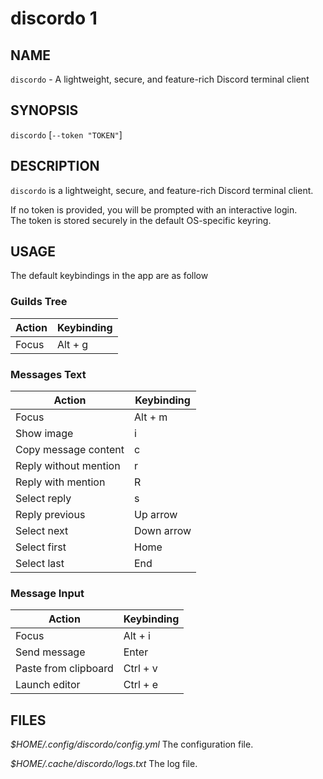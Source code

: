 discordo 1
=======================================

NAME
----

`discordo` - A lightweight, secure, and feature-rich Discord terminal client

SYNOPSIS
--------

`discordo` [`--token "TOKEN"`]

DESCRIPTION
-----------

`discordo` is a lightweight, secure, and feature-rich Discord terminal client.  

If no token is provided, you will be prompted with an interactive login.  
The token is stored securely in the default OS-specific keyring.

USAGE
-------

The default keybindings in the app are as follow  

### Guilds Tree

| Action | Keybinding |
| ------ | ---------- |
| Focus  | Alt + g    |

### Messages Text

| Action                | Keybinding |
| --------------------- | ---------- |
| Focus                 | Alt + m    |
| Show image            | i          |
| Copy message content  | c          |
| Reply without mention | r          |
| Reply with mention    | R          |
| Select reply          | s          |
| Reply previous        | Up arrow   |
| Select next           | Down arrow |
| Select first          | Home       |
| Select last           | End        |

### Message Input

| Action               | Keybinding |
| -------------------- | ---------- |
| Focus                | Alt + i    |
| Send message         | Enter      |
| Paste from clipboard | Ctrl + v   |
| Launch editor        | Ctrl + e   |

FILES
-----

*$HOME/.config/discordo/config.yml*
  The configuration file.

*$HOME/.cache/discordo/logs.txt*
  The log file.
